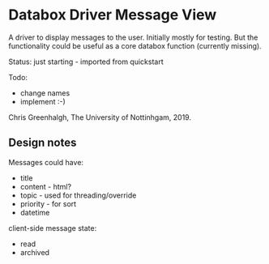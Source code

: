 # Databox Driver Message View

A driver to display messages to the user. Initially mostly
for testing. But the functionality could be useful as a core
databox function (currently missing).

Status: just starting - imported from quickstart

Todo: 
- change names
- implement :-)

Chris Greenhalgh, The University of Nottinhgam, 2019.

## Design notes

Messages could have:
- title
- content - html?
- topic - used for threading/override
- priority - for sort
- datetime

client-side message state:
- read
- archived

